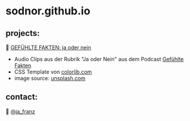# sodnor.github.io
## projects:
🦎  [GEFÜHLTE FAKTEN: ja oder nein](../fakten)
* Audio Clips aus der Rubrik "Ja oder Nein" aus dem Podcast [Gefühlte Fakten](https://gefuehltefakten.de) 
* CSS Template von [colorlib.com](https://colorlib.com)
* image source: [unsplash.com](https://unsplash.com/photos/4ePxJT_ffKw)  

## contact:
🐤  [@ja_franz](https://twitter.com/ja_franz "Twitter: @ja_franz")

